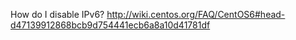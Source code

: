 How do I disable IPv6?
http://wiki.centos.org/FAQ/CentOS6#head-d47139912868bcb9d754441ecb6a8a10d41781df